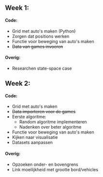 ## Week 1:

#### Code:
- Grid met auto's maken (Python)
- Zorgen dat positions werken
- Functie voor beweging van auto's maken
- ~~Data van games invoeren~~

#### Overig:
- Researchen state-space case

## Week 2:

#### Code:
- Grid met auto's maken
- ~~Data importeren voor de games~~
- Eerste algoritme:
    - Random algoritme implementeren
    - Nadenken over beter algoritme
- Functie voor beweging van auto's maken
- Kijken naar visualisatie
- Datasets aanpassen

#### Overig:
- Opzoeken onder- en bovengrens
- Link moeilijkheid met grootte bord/vehicles
